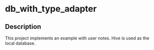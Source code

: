 # db_with_type_adapter

## Description
This project implements an example with user notes. Hive is used as the local database.
